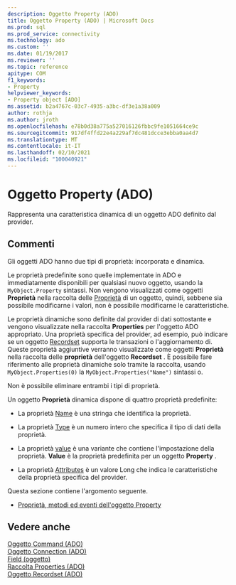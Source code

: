 ```yaml
---
description: Oggetto Property (ADO)
title: Oggetto Property (ADO) | Microsoft Docs
ms.prod: sql
ms.prod_service: connectivity
ms.technology: ado
ms.custom: ''
ms.date: 01/19/2017
ms.reviewer: ''
ms.topic: reference
apitype: COM
f1_keywords:
- Property
helpviewer_keywords:
- Property object [ADO]
ms.assetid: b2a4767c-03c7-4935-a3bc-df3e1a38a009
author: rothja
ms.author: jroth
ms.openlocfilehash: e78b0d38a775a527016126fbbc9fe1051664ce9c
ms.sourcegitcommit: 917df4ffd22e4a229af7dc481dcce3ebba0aa4d7
ms.translationtype: MT
ms.contentlocale: it-IT
ms.lasthandoff: 02/10/2021
ms.locfileid: "100040921"
---
```

# <a name="property-object-ado"></a>Oggetto Property (ADO)
Rappresenta una caratteristica dinamica di un oggetto ADO definito dal provider.  
  
## <a name="remarks"></a>Commenti  
 Gli oggetti ADO hanno due tipi di proprietà: incorporata e dinamica.  
  
 Le proprietà predefinite sono quelle implementate in ADO e immediatamente disponibili per qualsiasi nuovo oggetto, usando la `MyObject.Property` sintassi. Non vengono visualizzati come oggetti **Proprietà** nella raccolta delle [Proprietà](./properties-collection-ado.md) di un oggetto, quindi, sebbene sia possibile modificarne i valori, non è possibile modificarne le caratteristiche.  
  
 Le proprietà dinamiche sono definite dal provider di dati sottostante e vengono visualizzate nella raccolta **Properties** per l'oggetto ADO appropriato. Una proprietà specifica del provider, ad esempio, può indicare se un oggetto [Recordset](./recordset-object-ado.md) supporta le transazioni o l'aggiornamento di. Queste proprietà aggiuntive verranno visualizzate come oggetti **Proprietà** nella raccolta delle **proprietà** dell'oggetto **Recordset** . È possibile fare riferimento alle proprietà dinamiche solo tramite la raccolta, usando `MyObject.Properties(0)` la `MyObject.Properties("Name")` sintassi o.  
  
 Non è possibile eliminare entrambi i tipi di proprietà.  
  
 Un oggetto **Proprietà** dinamica dispone di quattro proprietà predefinite:  
  
-   La proprietà [Name](./name-property-ado.md) è una stringa che identifica la proprietà.  
  
-   La proprietà [Type](./type-property-ado.md) è un numero intero che specifica il tipo di dati della proprietà.  
  
-   La proprietà [value](./value-property-ado.md) è una variante che contiene l'impostazione della proprietà. **Value** è la proprietà predefinita per un oggetto **Property** .  
  
-   La proprietà [Attributes](./attributes-property-ado.md) è un valore Long che indica le caratteristiche della proprietà specifica del provider.  
  
 Questa sezione contiene l'argomento seguente.  
  
-   [Proprietà, metodi ed eventi dell'oggetto Property](./property-object-properties-methods-and-events.md)  
  
## <a name="see-also"></a>Vedere anche  
 [Oggetto Command (ADO)](./command-object-ado.md)   
 [Oggetto Connection (ADO)](./connection-object-ado.md)   
 [Field (oggetto)](./field-object.md)   
 [Raccolta Properties (ADO)](./properties-collection-ado.md)   
 [Oggetto Recordset (ADO)](./recordset-object-ado.md)